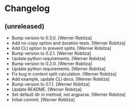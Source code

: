 Changelog
=========


(unreleased)
------------
- Bump version to 0.3.0. [Werner Robitza]
- Add no-copy option and duration tests. [Werner Robitza]
- Add CLI option to prevent splits. [Werner Robitza]
- Bump version to 0.2.1. [Werner Robitza]
- Update python requirements. [Werner Robitza]
- Bump version to 0.2.0. [Werner Robitza]
- Update python requirements. [Werner Robitza]
- Fix bug in content split calculation. [Werner Robitza]
- Add example, update CLI docs. [Werner Robitza]
- Bump version to 0.1.1. [Werner Robitza]
- Update README. [Werner Robitza]
- Set default dir in method, not argparse. [Werner Robitza]
- Initial commit. [Werner Robitza]


